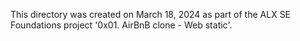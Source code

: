 This directory was created on March 18, 2024 as part of the ALX SE Foundations
project '0x01. AirBnB clone - Web static'.
